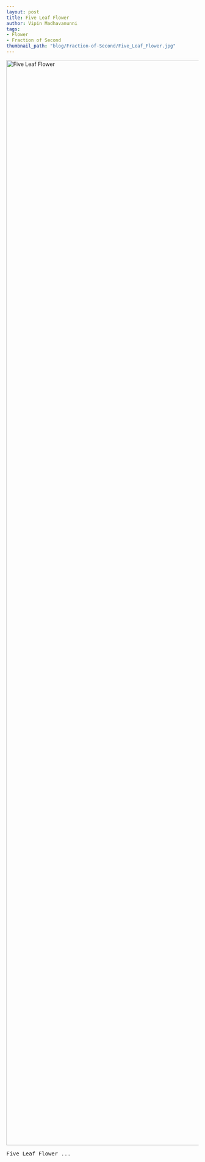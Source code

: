 ```yaml
---
layout: post
title: Five Leaf Flower
author: Vipin Madhavanunni
tags:
- Flower
- Fraction of Second
thumbnail_path: "blog/Fraction-of-Second/Five_Leaf_Flower.jpg"
---
```


<a data-flickr-embed="true"  href="https://www.flickr.com/photos/vipintm/6617955113/in/dateposted-public/" title="Five Leaf Flower"><img src="https://farm8.staticflickr.com/7030/6617955113_eecb2dd964_o.jpg" width="3815" height="2848" alt="Five Leaf Flower"></a><script async src="//embedr.flickr.com/assets/client-code.js" charset="utf-8"></script>

<pre>
Five Leaf Flower ...
</pre>
